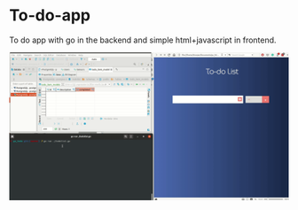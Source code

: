 # To-do-app

To do app with go in the backend and simple html+javascript in frontend.

![Alt Text](https://github.com/biranjan/to-do-app/blob/master/demo.gif)
